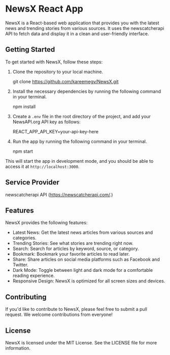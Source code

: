 # NewsX React App

NewsX is a React-based web application that provides you with the latest news and trending stories from various sources. It uses the newscatcherapi API to fetch data and display it in a clean and user-friendly interface.

## Getting Started

To get started with NewsX, follow these steps:

1. Clone the repository to your local machine.

    git clone https://github.com/kareemegy/NewsX.git


2. Install the necessary dependencies by running the following command in your terminal.

     npm install


3. Create a `.env` file in the root directory of the project, and add your NewsAPI.org API key as follows:

     REACT_APP_API_KEY=your-api-key-here


4. Run the app by running the following command in your terminal.

    npm start


This will start the app in development mode, and you should be able to access it at `http://localhost:3000`.

## Service Provider 

newscatcherapi API (https://newscatcherapi.com/.) 

## Features


NewsX provides the following features:

- Latest News: Get the latest news articles from various sources and categories.
- Trending Stories: See what stories are trending right now.
- Search: Search for articles by keyword, source, or category.
- Bookmark: Bookmark your favorite articles to read later.
- Share: Share articles on social media platforms such as Facebook and Twitter.
- Dark Mode: Toggle between light and dark mode for a comfortable reading experience.
- Responsive Design: NewsX is optimized for all screen sizes and devices.

## Contributing

If you'd like to contribute to NewsX, please feel free to submit a pull request. We welcome contributions from everyone!

## License

NewsX is licensed under the MIT License. See the LICENSE file for more information.
